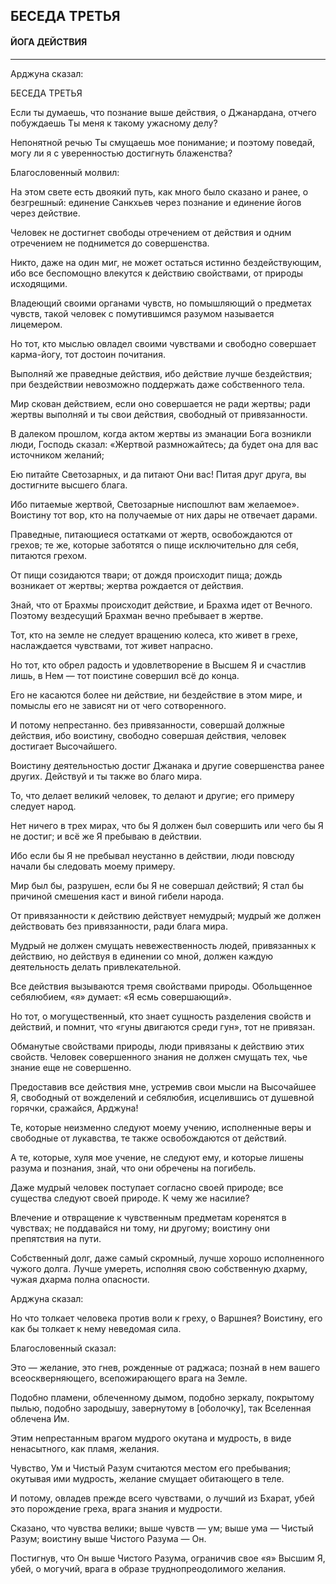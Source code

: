 ## БЕСЕДА ТРЕТЬЯ
#### ЙОГА ДЕЙСТВИЯ

---
Арджуна сказал:

БЕСЕДА ТРЕТЬЯ

Если ты думаешь, что познание выше действия, о Джанардана, отчего побуждаешь Ты меня к такому ужасному делу?

Непонятной речью Ты смущаешь мое понимание; и поэтому поведай, могу ли я с уверенностью достигнуть блаженства?

Благословенный молвил:

На этом свете есть двоякий путь, как много было сказано и ранее, о безгрешный: единение Санкхьев через познание и единение йогов через действие.

Человек не достигнет свободы отречением от действия и одним отречением не поднимется до совершенства.

Никто, даже на один миг, не может остаться истинно бездействующим, ибо все беспомощно влекутся к действию свойствами, от природы исходящими.

Владеющий своими органами чувств, но помышляющий о предметах чувств, такой человек с помутившимся разумом называется лицемером.

Но тот, кто мыслью овладел своими чувствами и свободно совершает карма-йогу, тот достоин почитания.

Выполняй же праведные действия, ибо действие лучше бездействия; при бездействии невозможно поддержать даже собственного тела.

Мир скован действием, если оно совершается не ради жертвы; ради жертвы выполняй и ты свои действия, свободный от привязанности.

В далеком прошлом, когда актом жертвы из эманации Бога возникли люди, Господь сказал: «Жертвой размножайтесь; да будет она для вас источником желаний;

Ею питайте Светозарных, и да питают Они вас! Питая друг друга, вы достигните высшего блага.

Ибо питаемые жертвой, Светозарные ниспошлют вам желаемое». Воистину тот вор, кто на получаемые от них дары не отвечает дарами.

Праведные, питающиеся остатками от жертв, освобождаются от грехов; те же, которые заботятся о пище исключительно для себя, питаются грехом.

От пищи созидаются твари; от дождя происходит пища; дождь возникает от жертвы; жертва рождается от действия.

Знай, что от Брахмы происходит действие, и Брахма идет от Вечного. Поэтому вездесущий Брахман вечно пребывает в жертве.

Тот, кто на земле не следует вращению колеса, кто живет в грехе, наслаждается чувствами, тот живет напрасно.

Но тот, кто обрел радость и удовлетворение в Высшем Я и счастлив лишь, в Нем — тот поистине совершил всё до конца.

Его не касаются более ни действие, ни бездействие в этом мире, и помыслы его не зависят ни от чего сотворенного.

И потому непрестанно. без привязанности, совершай должные действия, ибо воистину, свободно совершая действия, человек достигает Высочайшего.

Воистину деятельностью достиг Джанака и другие совершенства ранее других. Действуй и ты также во благо мира.

То, что делает великий человек, то делают и другие; его примеру следует народ.

Нет ничего в трех мирах, что бы Я должен был совершить или чего бы Я не достиг; и всё же Я пребываю в действии.

Ибо если бы Я не пребывал неустанно в действии, люди повсюду начали бы следовать моему примеру.

Мир был бы, разрушен, если бы Я не совершал действий; Я стал бы причиной смешения каст и виной гибели народа.

От привязанности к действию действует немудрый; мудрый же должен действовать без привязанности, ради блага мира.

Мудрый не должен смущать невежественность людей, привязанных к действию, но действуя в единении со мной, должен каждую деятельность делать привлекательной.

Все действия вызываются тремя свойствами природы. Обольщенное себялюбием, «я» думает: «Я есмь совершающий».

Но тот, о могущественный, кто знает сущность разделения свойств и действий, и помнит, что «гуны двигаются среди гун», тот не привязан.

Обманутые свойствами природы, люди привязаны к действию этих свойств. Человек совершенного знания не должен смущать тех, чье знание еще не совершенно.

Предоставив все действия мне, устремив свои мысли на Высочайшее Я, свободный от вожделений и себялюбия, исцелившись от душевной горячки, сражайся, Арджуна!

Те, которые неизменно следуют моему учению, исполненные веры и свободные от лукавства, те также освобождаются от действий.

А те, которые, хуля мое учение, не следуют ему, и которые лишены разума и познания, знай, что они обречены на погибель.

Даже мудрый человек поступает согласно своей природе; все существа следуют своей природе. К чему же насилие?

Влечение и отвращение к чувственным предметам коренятся в чувствах; не поддавайся ни тому, ни другому; воистину они препятствия на пути.

Собственный долг, даже самый скромный, лучше хорошо исполненного чужого долга. Лучше умереть, исполняя свою собственную дхарму, чужая дхарма полна опасности.

Арджуна сказал:

Но что толкает человека против воли к греху, о Варшнея? Воистину, его как бы толкает к нему неведомая сила.

Благословенный сказал:

Это — желание, это гнев, рожденные от раджаса; познай в нем вашего всеоскверняющего, всепожирающего врага на Земле.

Подобно пламени, облеченному дымом, подобно зеркалу, покрытому пылью, подобно зародышу, завернутому в [оболочку], так Вселенная облечена Им.

Этим непрестанным врагом мудрого окутана и мудрость, в виде ненасытного, как пламя, желания.

Чувство, Ум и Чистый Разум считаются местом его пребывания; окутывая ими мудрость, желание смущает обитающего в теле.

И потому, овладев прежде всего чувствами, о лучший из Бхарат, убей это порождение греха, врага знания и мудрости.

Сказано, что чувства велики; выше чувств — ум; выше ума — Чистый Разум; воистину выше Чистого Разума — Он.

Постигнув, что Он выше Чистого Разума, ограничив свое «я» Высшим Я, убей, о могучий, врага в образе труднопреодолимого желания.
